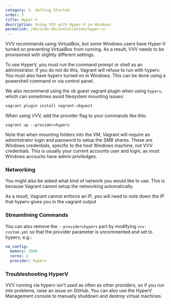 ```yaml
---
category: 2. Getting Started
order: 3
title: Hyper-V
description: Using VVV with Hyper-V on Windows.
permalink: /docs/en-US/installation/hyper-v/
---
```


VVV recommends using VirtualBox, but some Windows users have Hyper-V turned on preventing VirtualBox from running. As a result, VVV needs to be provisioned with slightly different settings.

To use HyperV, you must run the command prompt or shell as an administrator. If you do not do this, Vagrant will refuse to run with hyperv. You must also have hyperv turned on in Windows. This can be done using a powershell command or via control panel.

We also recommend using the vb guest vagrant plugin when using `hyperv`, which can sometimes avoid filesystem mounting issues:

```sh
vagrant plugin install vagrant-vbguest
```

When using VVV, add the provider flag to your commands like this:

```
vagrant up --provider=hyperv
```

Note that when mounting folders into the VM, Vagrant will require an administrator login and password to setup the SMB shares. These are Windows credentials, specific to the host Windows machine, not VVV credentials. This is usually your current accounts user and login, as most Windows accounts have admin priviledges.

### Networking

You might also be asked what kind of network you would like to use. This is because Vagrant cannot setup the networking automatically.

As a result, Vagrant cannot enforce an IP, you will need to note down the IP that hyperv gives you in the vagrant output

### Streamlining Commands

You can also remove the `--provider=hyperv` part by modifying `vvv-custom.yml` so that the provider parameter is uncommented and set to hyperv, e.g.:

```yaml
vm_config:
  memory: 2048
  cores: 2
  provider: hyperv
```

### Troubleshooting HyperV

VVV running via hyperv isn't used as often as other providers, so if you run into problems, raise an issue on GitHub. You can also use the HyperV Management console to manually shutdown and destroy virtual machines.
